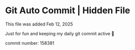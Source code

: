 # Git Auto Commit | Hidden File

This file was added Feb 12, 2025

Just for fun and keeping my daily git commit active 🤪

commit number: 158381
